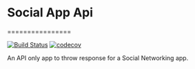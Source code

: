 # Social App Api

================

[![Build Status](https://travis-ci.org/ghoshnirmalya/social_app_api.svg?branch=master)](https://travis-ci.org/ghoshnirmalya/social_app_api) [![codecov](https://codecov.io/gh/ghoshnirmalya/social_app_api/branch/master/graph/badge.svg?token=)](https://codecov.io/gh/ghoshnirmalya/social_app_api)

An API only app to throw response for a Social Networking app.

